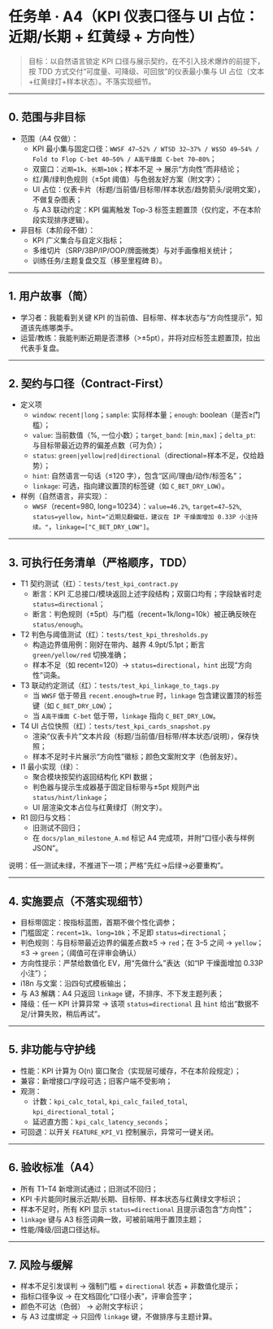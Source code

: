 # 任务单 · A4（KPI 仪表口径与 UI 占位：近期/长期 + 红黄绿 + 方向性）

> 目标：以自然语言锁定 KPI 口径与展示契约，在不引入技术爆炸的前提下，按 TDD 方式交付“可度量、可降级、可回放”的仪表最小集与 UI 占位（文本+红黄绿灯+样本状态）。不落实现细节。

---

## 0. 范围与非目标

- 范围（A4 仅做）：
  - KPI 最小集与固定口径：`WWSF 47–52% / WTSD 32–37% / W$SD 49–54% / Fold to Flop C-bet 40–50% / A高干燥面 C-bet 70–80%`；
  - 双窗口：`近期=1k`、`长期=10k`；样本不足 → 展示“方向性”而非结论；
  - 红/黄/绿判色规则（±5pt 阈值）与色弱友好方案（附文字）；
  - UI 占位：仪表卡片（标题/当前值/目标带/样本状态/趋势箭头/说明文案），不做复杂图表；
  - 与 A3 联动约定：KPI 偏离触发 Top-3 标签主题置顶（仅约定，不在本阶段实现排序逻辑）。
- 非目标（本阶段不做）：
  - KPI 广义集合与自定义指标；
  - 多维切片（SRP/3BP/IP/OOP/牌面微类）与对手画像相关统计；
  - 训练任务/主题复盘交互（移至里程碑 B）。

---

## 1. 用户故事（简）

- 学习者：我能看到关键 KPI 的当前值、目标带、样本状态与“方向性提示”，知道该先练哪类手。
- 运营/教练：我能判断近期是否漂移（>±5pt），并将对应标签主题置顶，拉出代表手复盘。

---

## 2. 契约与口径（Contract-First）

- 定义项
  - `window`: `recent|long`；`sample`: 实际样本量；`enough`: boolean（是否≥门槛）；
  - `value`: 当前数值（%, 一位小数）；`target_band`: `[min,max]`；`delta_pt`: 与目标带最近边界的偏差点数（可为负）；
  - `status`: `green|yellow|red|directional`（directional=样本不足，仅给趋势）；
  - `hint`: 自然语言一句话（≤120 字），包含“区间/理由/动作/标签名”；
  - `linkage`: 可选，指向建议置顶的标签键（如 `C_BET_DRY_LOW`）。
- 样例（自然语言，非实现）：
  - `WWSF`（recent=980, long=10234）：`value=46.2%`, `target=47–52%`, `status=yellow`，`hint="近期见翻偏低，建议在 IP 干燥面增加 0.33P 小注持续。"`，`linkage=["C_BET_DRY_LOW"]`。

---

## 3. 可执行任务清单（严格顺序，TDD）

- T1 契约测试（红）：`tests/test_kpi_contract.py`
  - 断言：KPI 汇总接口/模块返回上述字段结构；双窗口均有；字段缺省时走 `status=directional`；
  - 断言：判色规则（±5pt）与门槛（recent=1k/long=10k）被正确反映在 `status/enough`。
- T2 判色与阈值测试（红）：`tests/test_kpi_thresholds.py`
  - 构造边界值用例：刚好在带内、越界 4.9pt/5.1pt；断言 `green/yellow/red` 切换准确；
  - 样本不足（如 recent=120）→ `status=directional`，`hint` 出现“方向性”词条。
- T3 联动约定测试（红）：`tests/test_kpi_linkage_to_tags.py`
  - 当 `WWSF` 低于带且 `recent.enough=true` 时，`linkage` 包含建议置顶的标签键（如 `C_BET_DRY_LOW`）；
  - 当 `A高干燥面 C-bet` 低于带，`linkage` 指向 `C_BET_DRY_LOW`。
- T4 UI 占位快照（红）：`tests/test_kpi_cards_snapshot.py`
  - 渲染“仪表卡片”文本片段（标题/当前值/目标带/样本状态/说明），保存快照；
  - 样本不足时卡片展示“方向性”徽标；颜色文案附文字（色弱友好）。
- I1 最小实现（绿）：
  - 聚合模块按契约返回结构化 KPI 数据；
  - 判色器与提示生成器基于固定目标带与±5pt 规则产出 `status/hint/linkage`；
  - UI 层渲染文本占位与红黄绿灯（附文字）。
- R1 回归与文档：
  - 旧测试不回归；
  - 在 `docs/plan_milestone_A.md` 标记 A4 完成项，并附“口径小表与样例 JSON”。

说明：任一测试未绿，不推进下一项；严格“先红→后绿→必要重构”。

---

## 4. 实施要点（不落实现细节）

- 目标带固定：按指标蓝图，首期不做个性化调参；
- 门槛固定：`recent=1k`、`long=10k`；不足即 `status=directional`；
- 判色规则：与目标带最近边界的偏差点数≥5 → `red`；在 3–5 之间 → `yellow`；≤3 → `green`；（阈值可在评审会确认）
- 方向性提示：严禁给数值化 EV，用“先做什么”表达（如“IP 干燥面增加 0.33P 小注”）；
- i18n 与文案：沿四句式模板输出；
- 与 A3 解耦：A4 只返回 `linkage` 键，不排序、不下发主题列表；
- 降级：任一 KPI 计算异常 → 该项 `status=directional` 且 `hint` 给出“数据不足/计算失败，稍后再试”。

---

## 5. 非功能与守护线

- 性能：KPI 计算为 O(n) 窗口聚合（实现层可缓存，不在本阶段规定）；
- 兼容：新增接口/字段可选；旧客户端不受影响；
- 观测：
  - 计数：`kpi_calc_total`, `kpi_calc_failed_total`, `kpi_directional_total`；
  - 延迟直方图：`kpi_calc_latency_seconds`；
- 可回退：以开关 `FEATURE_KPI_V1` 控制展示，异常可一键关闭。

---

## 6. 验收标准（A4）

- 所有 T1–T4 新增测试通过；旧测试不回归；
- KPI 卡片能同时展示近期/长期、目标带、样本状态与红黄绿文字标识；
- 样本不足时，所有 KPI 显示 `status=directional` 且提示语包含“方向性”；
- `linkage` 键与 A3 标签词典一致，可被前端用于置顶主题；
- 性能/降级/回退口径达标。

---

## 7. 风险与缓解

- 样本不足引发误判 → 强制门槛 + `directional` 状态 + 非数值化提示；
- 指标口径争议 → 在文档固化“口径小表”，评审会签字；
- 颜色不可达（色弱） → 必附文字标识；
- 与 A3 过度绑定 → 只回传 `linkage` 键，不做排序与主题计算。

